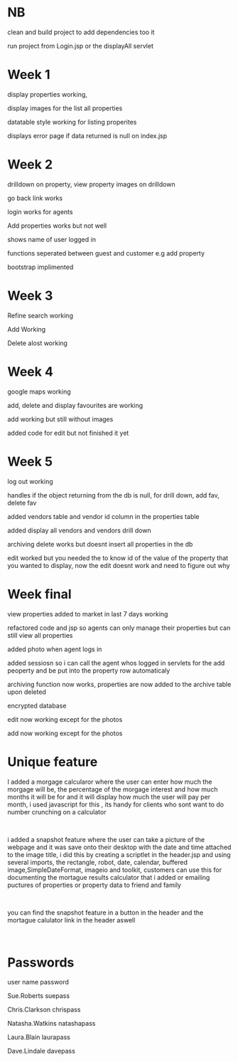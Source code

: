 <h1>NB</h1>

<p>clean and build project to add dependencies too it </p>
<p>run project from Login.jsp or the displayAll servlet</p>
<h1>Week 1</h1>

<p>display properties working,</p>
<p>display images for the list all properties </p>
<p>datatable style working for listing properites</p>
<p>displays error page if data returned is null on index.jsp</p>

<h1>Week 2</h1>

<p>drilldown on property, view property images on drilldown</p>
<p>go back link works</p>
<p>login works for agents</p>
<p>Add properties works but not well</p>
<p>shows name of user logged in</p>
<p>functions seperated between guest and customer  e.g add property</p>
<p>bootstrap implimented</p>

<h1>Week 3</h1>
<p>Refine search working</p>
<p>Add Working</p>
<p>Delete alost working</p>

<h1>Week 4</h1>
<p>google maps working</p>
<p> add, delete and display favourites are working</p>
<p>add working but still without images</p>
<p>added code for edit but not finished it yet</p>

<h1>Week 5</h1>
<p>log out working</p>
<p>handles if the object returning from the db is null, for drill down, add fav, delete fav</p>
<p>added vendors table and vendor id column in the properties table </p>
<p>added display all vendors and vendors drill down</p>
<p>archiving delete works but doesnt insert all properties in the db</p>
<p>edit worked but you needed the to know id of the value of the property that you wanted  to display, now the edit doesnt work and need to figure out why</p>

<h1>Week final</h1>

<p>view properties added to market in last 7 days working</p>
<p>refactored code and jsp so agents can only manage their properties but can still view all properties</p>
<p>added photo when agent logs in</p>
<p>added sessiosn so i can call the agent whos logged in servlets for the add peoperty and be put into the property row automaticaly </p>
<p>archiving function now works, properties are now added to the archive table upon deleted</p>
<p>encrypted database</p>
<p>edit now working except for the photos</p>
<p>add now working except for the photos</p>
<h1>Unique feature</h1>
<p>I added a morgage calcularor where the user can enter how much the morgage will be, the percentage of the morgage interest and how much months it will be for and it will display how much the user will pay per month, i used javascript for this , its handy for clients who sont want to do number crunching on a calculator</p>
<br>
<p>i added a snapshot feature where the user can take a picture of the webpage and it was save onto their desktop with the date and time attached to the image title, i did this by creating a scriptlet in the header.jsp and using several imports, the rectangle, robot, date, calendar, buffered image,SimpleDateFormat, imageio and  toolkit, customers can use this for documenting the mortague results calculator that i added or emailing puctures of properties or property data to friend and family </p>

<br>
<p>you can find the snapshot feature in a button in the header and the mortague calulator link in the header aswell</p>
<br>
<h1>Passwords</h1>
<p>user name         password</p>
<p>Sue.Roberts         suepass</p>
<p>Chris.Clarkson        chrispass</p>
<p>Natasha.Watkins         natashapass</p>
<p>Laura.Blain         laurapass</p>
<p>Dave.Lindale         davepass</p>


